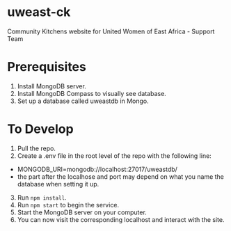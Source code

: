 # uweast-ck
Community Kitchens website for United Women of East Africa - Support Team

# Prerequisites
1. Install MongoDB server.
2. Install MongoDB Compass to visually see database.
3. Set up a database called uweastdb in Mongo.

# To Develop

1. Pull the repo.
2. Create a .env file in the root level of the repo with the following line:
  - MONGODB_URI=mongodb://localhost:27017/uweastdb/
  - the part after the localhose and port may depend on what you name the database when setting it up.
3. Run `npm install`.
4. Run `npm start` to begin the service.
5. Start the MongoDB server on your computer.
6. You can now visit the corresponding localhost and interact with the site.
